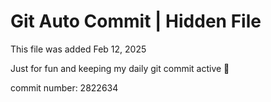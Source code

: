 # Git Auto Commit | Hidden File

This file was added Feb 12, 2025

Just for fun and keeping my daily git commit active 🤪

commit number: 2822634
